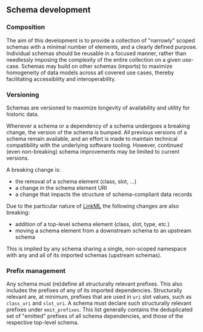 ## Schema development

### Composition

The aim of this development is to provide a collection of "narrowly" scoped schemas with a minimal number of elements, and a clearly defined purpose.
Individual schemas should be reusable in a focused manner, rather than needlessly imposing the complexity of the entire collection on a given use-case.
Schemas may build on other schemas (imports) to maximize homogeneity of data models across all covered use cases, thereby facilitating accessibility and interoperability.

### Versioning

Schemas are versioned to maximize longevity of availability and utility for historic data.

Whenever a schema or a dependency of a schema undergoes a breaking change, the version of the schema is bumped.
All previous versions of a schema remain available, and an effort is made to maintain technical compatibility with the underlying software tooling.
However, continued (even non-breaking) schema improvements may be limited to current versions.

A breaking change is:

- the removal of a schema element (class, slot, ...)
- a change in the schema element URI
- a change that impacts the structure of schema-compliant data records

Due to the particular nature of [LinkML](https://linkml.io/linkml) the following changes are also breaking:

- addition of a top-level schema element (class, slot, type, etc.)
- moving a schema element from a downstream schema to an upstream schema

This is implied by any schema sharing a single, non-scoped namespace with any and all of its imported schemas (upstream schemas).

### Prefix management

Any schema must (re)define all structurally relevant prefixes.
This also includes the prefixes of any of its imported dependencies.
Structurally relevant are, at minimum, prefixes that are used in `uri` slot values, such as `class_uri` and `slot_uri`.
A schema must declare such structurally relevant prefixes under `emit_prefixes`.
This list generally contains the deduplicated set of "emitted" prefixes of all schema dependencies, and those of the respective top-level schema.
